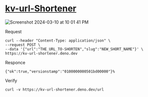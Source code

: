 # [kv-url-Shortener](https://kv-url-shortener.deno.dev/)
![Screenshot 2024-03-10 at 10 01 41 PM](https://github.com/sudo-self/kv-deno-url/assets/119916323/5dcec805-b03e-4c53-8015-4724b702cd0e)


Request
```
curl --header "Content-Type: application/json" \   
--request POST \
--data '{"url":"THE_URL_TO-SHORTEN","slug":"NEW_SHORT_NAME"}' \     
https://kv-url-shortener.deno.dev
```

Responce
```
{"ok":true,"versionstamp":"0100000000501bd00000"}% 
```

Verify
```
curl -v https://kv-url-shortener.deno.dev/url
```


